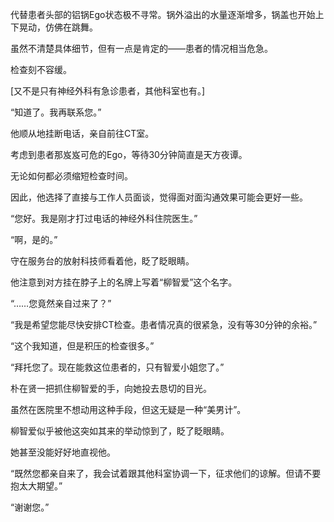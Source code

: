 代替患者头部的铝锅Ego状态极不寻常。锅外溢出的水量逐渐增多，锅盖也开始上下晃动，仿佛在跳舞。

虽然不清楚具体细节，但有一点是肯定的——患者的情况相当危急。

检查刻不容缓。

[又不是只有神经外科有急诊患者，其他科室也有。]

“知道了。我再联系您。”

他顺从地挂断电话，亲自前往CT室。

考虑到患者那岌岌可危的Ego，等待30分钟简直是天方夜谭。

无论如何都必须缩短检查时间。

因此，他选择了直接与工作人员面谈，觉得面对面沟通效果可能会更好一些。

“您好。我是刚才打过电话的神经外科住院医生。”

“啊，是的。”

守在服务台的放射科技师看着他，眨了眨眼睛。

他注意到对方挂在脖子上的名牌上写着“柳智爱”这个名字。

“……您竟然亲自过来了？”

“我是希望您能尽快安排CT检查。患者情况真的很紧急，没有等30分钟的余裕。”

“这个我知道，但是积压的检查很多。”

“拜托您了。现在能救这位患者的，只有智爱小姐您了。”

朴在贤一把抓住柳智爱的手，向她投去恳切的目光。

虽然在医院里不想动用这种手段，但这无疑是一种“美男计”。

柳智爱似乎被他这突如其来的举动惊到了，眨了眨眼睛。

她甚至没能好好地直视他。

“既然您都亲自来了，我会试着跟其他科室协调一下，征求他们的谅解。但请不要抱太大期望。”

“谢谢您。”